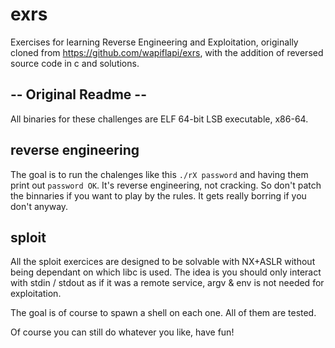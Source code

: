 # exrs
Exercises for learning Reverse Engineering and Exploitation, originally cloned 
from https://github.com/wapiflapi/exrs, with the addition of reversed source
code in c and solutions.

## -- Original Readme --

All binaries for these challenges are ELF 64-bit LSB executable, x86-64.

## reverse engineering

The goal is to run the chalenges like this `./rX password` and having them
print out `password OK`. It's reverse engineering, not cracking. So don't
patch the binnaries if you want to play by the rules. It gets really borring
if you don't anyway.

## sploit

All the sploit exercices are designed to be solvable with NX+ASLR
without being dependant on which libc is used. The idea is you should
only interact with stdin / stdout as if it was a remote service,
argv & env is not needed for exploitation.

The goal is of course to spawn a shell on each one. All of them are tested.


Of course you can still do whatever you like, have fun!
